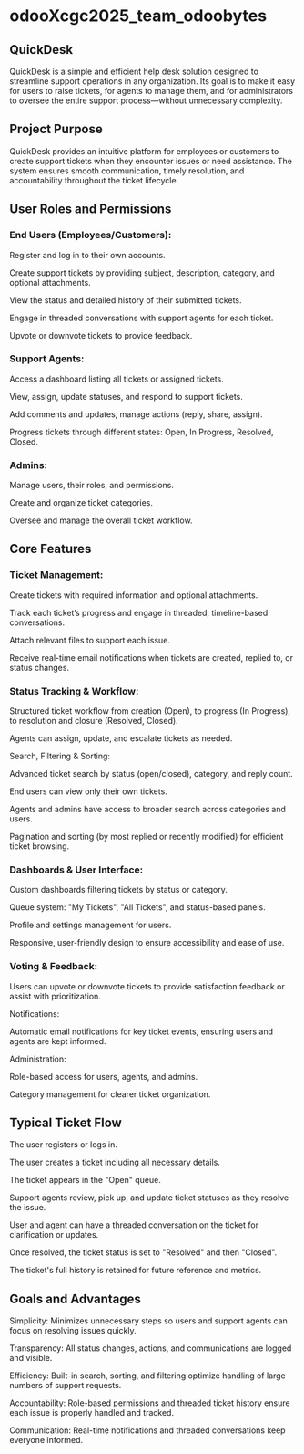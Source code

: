 # odooXcgc2025_team_odoobytes
## QuickDesk
QuickDesk is a simple and efficient help desk solution designed to streamline support operations in any organization. Its goal is to make it easy for users to raise tickets, for agents to manage them, and for administrators to oversee the entire support process—without unnecessary complexity.

## Project Purpose
QuickDesk provides an intuitive platform for employees or customers to create support tickets when they encounter issues or need assistance. The system ensures smooth communication, timely resolution, and accountability throughout the ticket lifecycle.

## User Roles and Permissions
### End Users (Employees/Customers):

Register and log in to their own accounts.

Create support tickets by providing subject, description, category, and optional attachments.

View the status and detailed history of their submitted tickets.

Engage in threaded conversations with support agents for each ticket.

Upvote or downvote tickets to provide feedback.

### Support Agents:

Access a dashboard listing all tickets or assigned tickets.

View, assign, update statuses, and respond to support tickets.

Add comments and updates, manage actions (reply, share, assign).

Progress tickets through different states: Open, In Progress, Resolved, Closed.

### Admins:

Manage users, their roles, and permissions.

Create and organize ticket categories.

Oversee and manage the overall ticket workflow.

## Core Features
### Ticket Management:

Create tickets with required information and optional attachments.

Track each ticket’s progress and engage in threaded, timeline-based conversations.

Attach relevant files to support each issue.

Receive real-time email notifications when tickets are created, replied to, or status changes.

### Status Tracking & Workflow:

Structured ticket workflow from creation (Open), to progress (In Progress), to resolution and closure (Resolved, Closed).

Agents can assign, update, and escalate tickets as needed.

Search, Filtering & Sorting:

Advanced ticket search by status (open/closed), category, and reply count.

End users can view only their own tickets.

Agents and admins have access to broader search across categories and users.

Pagination and sorting (by most replied or recently modified) for efficient ticket browsing.

### Dashboards & User Interface:

Custom dashboards filtering tickets by status or category.

Queue system: "My Tickets", "All Tickets", and status-based panels.

Profile and settings management for users.

Responsive, user-friendly design to ensure accessibility and ease of use.

### Voting & Feedback:

Users can upvote or downvote tickets to provide satisfaction feedback or assist with prioritization.

Notifications:

Automatic email notifications for key ticket events, ensuring users and agents are kept informed.

Administration:

Role-based access for users, agents, and admins.

Category management for clearer ticket organization.

## Typical Ticket Flow
The user registers or logs in.

The user creates a ticket including all necessary details.

The ticket appears in the "Open" queue.

Support agents review, pick up, and update ticket statuses as they resolve the issue.

User and agent can have a threaded conversation on the ticket for clarification or updates.

Once resolved, the ticket status is set to "Resolved" and then "Closed".

The ticket's full history is retained for future reference and metrics.

## Goals and Advantages
Simplicity: Minimizes unnecessary steps so users and support agents can focus on resolving issues quickly.

Transparency: All status changes, actions, and communications are logged and visible.

Efficiency: Built-in search, sorting, and filtering optimize handling of large numbers of support requests.

Accountability: Role-based permissions and threaded ticket history ensure each issue is properly handled and tracked.

Communication: Real-time notifications and threaded conversations keep everyone informed.

